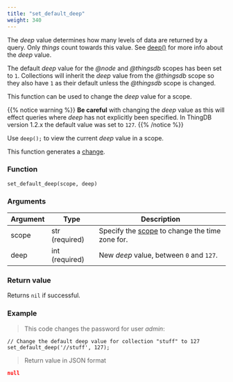 ```yaml
---
title: "set_default_deep"
weight: 340
---
```


The *deep* value determines how many levels of data are returned by a query. Only *things* count towards this value. See [deep()](../../collection-api/deep) for more info about the *deep* value.

The default *deep* value for the *@node* and *@thingsdb* scopes has been set to `1`. Collections will inherit the *deep* value from the *@thingsdb* scope so they also have `1` as their default unless the *@thingsdb* scope is changed.

This function can be used to change the *deep* value for a scope.

{{% notice warning %}}
**Be careful** with changing the *deep* value as this will effect queries where *deep* has not explicitly been specified. In ThingDB version 1.2.x the default value was set to `127`.
{{% /notice %}}

Use `deep();` to view the current *deep* value in a scope.

This function generates a [change](../../overview/changes).

### Function

`set_default_deep(scope, deep)`

### Arguments

Argument | Type | Description
--------- | ----------- | -----------
scope | str (required) | Specify the [scope](../../overview/scopes) to change the time zone for.
deep | int (required) | New *deep* value, between `0` and `127`.

### Return value

Returns `nil` if successful.

### Example

> This code changes the password for user *admin*:

```thingsdb,json_response,@t
// Change the default deep value for collection "stuff" to 127
set_default_deep('//stuff', 127);
```

> Return value in JSON format

```json
null
```
